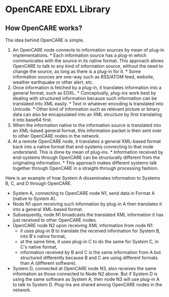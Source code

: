 # OpenCARE EDXL Library #

## How OpenCARE works? ##

The idea behind OpenCARE is simple.

  1. An OpenCARE node connects to information sources by mean of plug-in implementations.
    * Each information source has a plug-in which communicates with the source in its native format. This approach allows OpenCARE to talk to any kind of information source, without the need to change the source, as long as there is a plug-in for it.
    * Some information sources are one-way such as RSS/ATOM feed, website, weather earthquake or other alert, etc.
  1. Once information is fetched by a plug-in, it translates information into a general format, such as EDXL.
    * Conceptually, plug-ins work best by dealing with structured information because such information can be translated into XML easily.
    * Text in whatever encoding is translated into Unicode.
    * Other kind of information such as relevant picture or binary data can also be encapsulated into an XML structure by first translating it into base64 first.
  1. When the information native to the information source is translated into an XML-based general format, this information packet is then sent over to other OpenCARE nodes in the network.
  1. At a remote OpenCARE node, it translates a general XML-based format back into a native format that end-systems connecting to that node understand. This is done by mean of plug-ins.
    * Information received by end-systems through OpenCARE can be structurally different from the originating information.
    * This approach makes different systems talk together through OpenCARE in a straight-through processing fashion.

Here is an example of how System A disseminates information to Systems B, C, and D through OpenCARE.
  * System A, connecting to OpenCARE node N1, send data in Format A (native to System A).
  * Node N1 upon receiving such information by plug-in A then translates it into a general XML-based format.
  * Subsequently, node N1 broadcasts the translated XML information it has just received to other OpenCARE nodes.
  * OpenCARE node N2 upon receiving XML information from node N1:
    * it uses plug-in B to translate the received information for System B, into B's native format,
    * at the same time, it uses plug-in C to do the same for System C, in C's native format,
    * information received by B and C is the same information from A but structured differently because B and C are using different formats than A (different software).
  * System D, connected at OpenCARE node N3, also receives the same information as those connected to Node N2 above. But if System D is using the same software as System A, then node N3 will use plug-in A to talk to System D. Plug-ins are shared among OpenCARE nodes in the network.